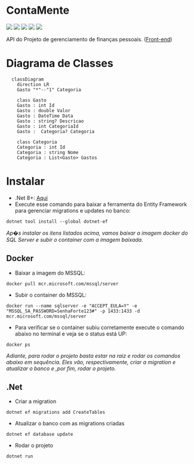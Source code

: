 # ContaMente

![](https://img.shields.io/badge/C%23-239120?style=for-the-badge&logo=c-sharp&logoColor=white)
![](https://img.shields.io/badge/.NET-5C2D91?style=for-the-badge&logo=.net&logoColor=white)
![](https://img.shields.io/badge/Microsoft_SQL_Server-CC2927?style=for-the-badge&logo=microsoft-sql-server&logoColor=white)
![](https://img.shields.io/badge/docker-%230db7ed.svg?style=for-the-badge&logo=docker&logoColor=white)
![](https://img.shields.io/badge/-Swagger-%23Clojure?style=for-the-badge&logo=swagger&logoColor=white)

API do Projeto de gerenciamento de finanças pessoais. ([Front-end](https://github.com/Ramon-Mateus/ContaMente))

# Diagrama de Classes

```mermaid
  classDiagram
    direction LR
    Gasto "*"--"1" Categoria

    class Gasto
    Gasto : int Id
    Gasto : double Valor
    Gasto : DateTime Data
    Gasto : string? Descricao
    Gasto : int CategoriaId
    Gasto :  Categoria? Categoria

    class Categoria
    Categoria : int Id
    Categoria : string Nome
    Categoria : List<Gasto> Gastos
```

# Instalar
- .Net 8+: [Aqui](https://dotnet.microsoft.com/pt-br/download)
- Execute esse comando para baixar a ferramenta do Entity Framework para gerenciar migrations e updates no banco:
```shell
dotnet tool install --global dotnet-ef
```

_Ap�s instalar os itens listados acima, vamos baixar a imagem docker do SQL Server e subir o container com a imagem baixada._

## Docker
- Baixar a imagem do MSSQL:
```shell
docker pull mcr.microsoft.com/mssql/server
```

- Subir o container do MSSQL:
```shell
docker run --name sqlserver -e "ACCEPT_EULA=Y" -e "MSSQL_SA_PASSWORD=SenhaForte123#" -p 1433:1433 -d mcr.microsoft.com/mssql/server
```

- Para verificar se o container subiu corretamente execute o comando abaixo no terminal e veja se o status está UP:
```shell
docker ps
```

_Adiante, para rodar o projeto basta estar na raiz e rodar os comandos abaixo em sequência. Eles vão, respectivamente, criar a migration e atualizar o banco e ,por fim, rodar o projeto._

## .Net

- Criar a migration
```shell
dotnet ef migrations add CreateTables
```

- Atualizar o banco com as migrations criadas
```shell
dotnet ef database update
```

- Rodar o projeto
```shell
dotnet run
```
